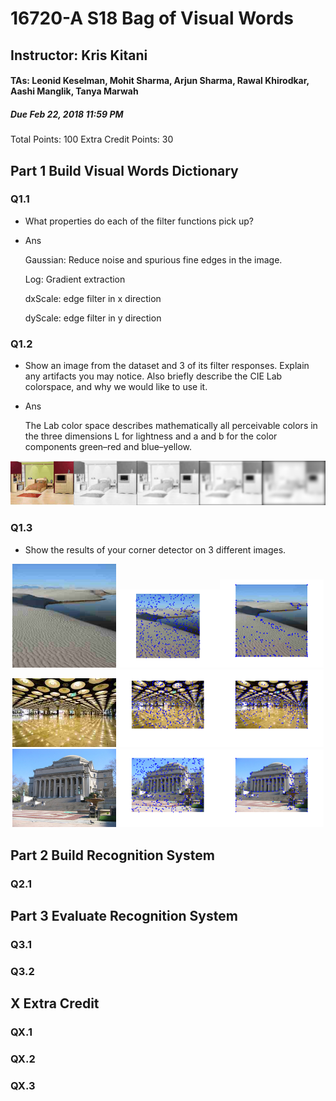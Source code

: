 #		16720-A S18 Bag of Visual Words

##		Instructor: Kris Kitani

####	TAs: Leonid Keselman, Mohit Sharma, Arjun Sharma, Rawal Khirodkar, Aashi Manglik, Tanya Marwah

#####	Due Feb 22, 2018 11:59 PM

Total Points: 100 Extra Credit Points: 30


##		Part 1 Build Visual Words Dictionary

###		Q1.1

-	What properties do each of the filter functions pick up?

-	Ans

	Gaussian: Reduce noise and spurious fine edges in the image.
	
	Log: Gradient extraction
	
	dxScale: edge filter in x direction
	
	dyScale: edge filter in y direction

###		Q1.2

-	 Show an image from the dataset and 3 of its filter responses. Explain any artifacts you may notice. Also briefly describe the CIE Lab colorspace, and why we would like to use it.

-	Ans

	The Lab color space describes mathematically all perceivable colors in the three dimensions L for lightness and a and b for the color components green–red and blue–yellow.

<div align=center>
<img src='./test.jpg', width=20%><img src='./filter1.png', width=20%><img src='./filter2.png', width=20%><img src='./filter3.png', width=20%><img src='./filter4.png', width=20%>
</div>

###		Q1.3

-	Show the results of your corner detector on 3 different images.

<div align=center>
<img src='./test1.jpg', width=33%><img src='./I1_rand.png', width=33%><img src='./I1_harris.png', width=33%>
</div>
<div align=center>
<img src='./test2.jpg', width=33%><img src='./I2_rand.png', width=33%><img src='./I2_harris.png', width=33%>
</div>
<div align=center>
<img src='./test3.jpg', width=33%><img src='./I3_rand.png', width=33%><img src='./I3_harris.png', width=33%>
</div>



##		Part 2 Build Recognition System

###		Q2.1

##		Part 3 Evaluate Recognition System

###		Q3.1

###		Q3.2

##		X Extra Credit

###		QX.1

###		QX.2

###		QX.3